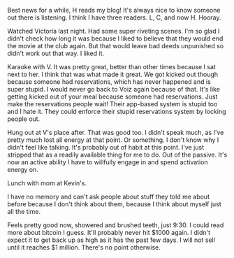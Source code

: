 Best news for a while, H reads my blog! It's always nice to know someone out there is listening. I think I have three readers. L, C, and now H. Hooray.

Watched Victoria last night. Had some super riveting scenes. I'm so glad I didn't check how long it was because I liked to believe that they would end the movie at the club again. But that would leave bad deeds unpunished so didn't work out that way. I liked it.

Karaoke with V. It was pretty great, better than other times because I sat next to her. I think that was what made it great. We got kicked out though because someone had reservations, which has never happened and is super stupid. I would never go back to Voiz again because of that. It's like getting kicked out of your meal because someone had reservations. Just make the reservations people wait! Their app-based system is stupid too and I hate it. They could enforce their stupid reservations system by locking people out.

Hung out at V's place after. That was good too. I didn't speak much, as I've pretty much lost all energy at that point. Or something. I don't know why I didn't feel like talking. It's probably out of habit at this point. I've just stripped that as a readily available thing for me to do. Out of the passive. It's now an active ability I have to willfully engage in and spend activation energy on.

Lunch with mom at Kevin's.

I have no memory and can't ask people about stuff they told me about before because I don't think about them, because I think about myself just all the time.

Feels pretty good now, showered and brushed teeth, just 9:30. I could read more about bitcoin I guess. It'll probably never hit $1000 again. I didn't expect it to get back up as high as it has the past few days. I will not sell until it reaches $1 million. There's no point otherwise.
